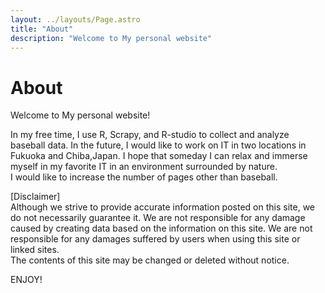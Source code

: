 ```yaml
---
layout: ../layouts/Page.astro
title: "About"
description: "Welcome to My personal website"
---
```


# About

Welcome to My personal website!  

In my free time, I use R, Scrapy, and R-studio to collect and analyze baseball data. In the future, I would like to work on IT in two locations in Fukuoka and Chiba,Japan. I hope that someday I can relax and immerse myself in my favorite IT in an environment surrounded by nature.   
I would like to increase the number of pages other than baseball.

[Disclaimer]   
Although we strive to provide accurate information posted on this site, we do not necessarily guarantee it. We are not responsible for any damage caused by creating data based on the information on this site. We are not responsible for any damages suffered by users when using this site or linked sites.    
The contents of this site may be changed or deleted without notice.

ENJOY!
